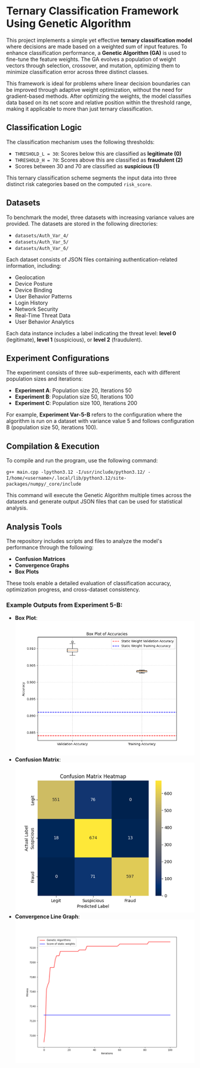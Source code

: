 # Ternary Classification Framework Using Genetic Algorithm

This project implements a simple yet effective **ternary classification model** where decisions are made based on a weighted sum of input features. To enhance classification performance, a **Genetic Algorithm (GA)** is used to fine-tune the feature weights. The GA evolves a population of weight vectors through selection, crossover, and mutation, optimizing them to minimize classification error across three distinct classes.

This framework is ideal for problems where linear decision boundaries can be improved through adaptive weight optimization, without the need for gradient-based methods. After optimizing the weights, the model classifies data based on its net score and relative position within the threshold range, making it applicable to more than just ternary classification.

## Classification Logic

The classification mechanism uses the following thresholds:

- `THRESHOLD_L = 30`: Scores below this are classified as **legitimate (0)**
- `THRESHOLD_H = 70`: Scores above this are classified as **fraudulent (2)**
- Scores between 30 and 70 are classified as **suspicious (1)**

This ternary classification scheme segments the input data into three distinct risk categories based on the computed `risk_score`.

## Datasets

To benchmark the model, three datasets with increasing variance values are provided. The datasets are stored in the following directories:

- `datasets/Auth_Var_4/`
- `datasets/Auth_Var_5/`
- `datasets/Auth_Var_6/`

Each dataset consists of JSON files containing authentication-related information, including:

- Geolocation  
- Device Posture  
- Device Binding  
- User Behavior Patterns  
- Login History  
- Network Security  
- Real-Time Threat Data  
- User Behavior Analytics  

Each data instance includes a label indicating the threat level: **level 0** (legitimate), **level 1** (suspicious), or **level 2** (fraudulent).

## Experiment Configurations

The experiment consists of three sub-experiments, each with different population sizes and iterations:

- **Experiment A**: Population size 20, Iterations 50
- **Experiment B**: Population size 50, Iterations 100
- **Experiment C**: Population size 100, Iterations 200

For example, **Experiment Var-5-B** refers to the configuration where the algorithm is run on a dataset with variance value 5 and follows configuration B (population size 50, iterations 100).

## Compilation & Execution

To compile and run the program, use the following command:

```
g++ main.cpp -lpython3.12 -I/usr/include/python3.12/ -I/home/<username>/.local/lib/python3.12/site-packages/numpy/_core/include
```

This command will execute the Genetic Algorithm multiple times across the datasets and generate output JSON files that can be used for statistical analysis.

## Analysis Tools

The repository includes scripts and files to analyze the model's performance through the following:

- **Confusion Matrices**
- **Convergence Graphs**
- **Box Plots**

These tools enable a detailed evaluation of classification accuracy, optimization progress, and cross-dataset consistency.

### Example Outputs from Experiment 5-B:

- **Box Plot**:
  ![example_boxplot](images/example_boxplot.png)
- **Confusion Matrix**:
  ![example_confusion_matrix](images/example_confusion_matrix.png)
- **Convergence Line Graph**:
  ![example_line_graph](images/example_line_graph.png)
